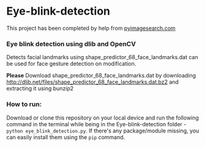 # Eye-blink-detection

This project has been completed by help from [pyimagesearch.com](pyimagesearch.com)

### Eye blink detection using dlib and OpenCV
Detects facial landmarks using shape_predictor_68_face_landmarks.dat can be used for face gesture detection on modification.

**Please** Download shape_predictor_68_face_landmarks.dat by downloading  http://dlib.net/files/shape_predictor_68_face_landmarks.dat.bz2 and extracting it using bunzip2

### How to run:
Download or clone this repository on your local device and run the following command in the terminal while being in the Eye-blink-detection folder -  `python eye_blink_detection.py`. If there's any package/module missing, you can easily install them using the `pip` command.
